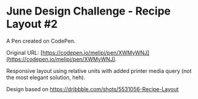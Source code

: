 # June Design Challenge - Recipe Layout #2

A Pen created on CodePen.

Original URL: [https://codepen.io/melipi/pen/XWMyWNJ](https://codepen.io/melipi/pen/XWMyWNJ).

Responsive layout  using relative units with added printer media query (not the most elegant solution, heh). 

Design based on https://dribbble.com/shots/5531056-Recipe-Layout